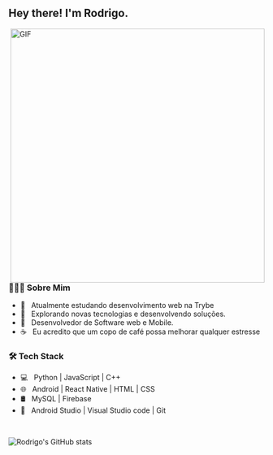 <h2> Hey there! I'm Rodrigo.</h2>
<img align="right" alt="GIF" src="https://s4.gifyu.com/images/homef999619503045bfe.gif" width="500"/>

<h3> 👨🏻‍💻 Sobre Mim </h3>

- 🔭 &nbsp; Atualmente estudando desenvolvimento web na Trybe
- 🤔 &nbsp; Explorando novas tecnologias e desenvolvendo soluções.
- 💼 &nbsp; Desenvolvedor de Software web e Mobile.
- ☕ &nbsp;  Eu acredito que um copo de café possa melhorar qualquer estresse

<h3>🛠 Tech Stack</h3>

- 💻 &nbsp; Python | JavaScript | C++  
- 🌐 &nbsp; Android | React Native | HTML | CSS 
- 🛢 &nbsp; MySQL | Firebase
- 🔧 &nbsp; Android Studio | Visual Studio code |  Git

</br>

![Rodrigo's GitHub stats](https://github-readme-stats.vercel.app/api?username=rodrigoruan)
